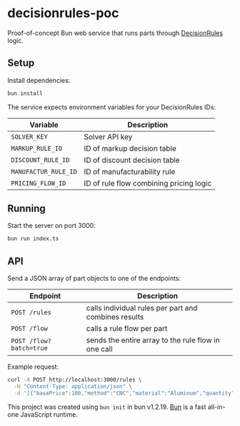 # decisionrules-poc

Proof-of-concept Bun web service that runs parts through [DecisionRules](https://decisionrules.io) logic.

## Setup

Install dependencies:

```bash
bun install
```

The service expects environment variables for your DecisionRules IDs:

| Variable | Description |
| --- | --- |
| `SOLVER_KEY` | Solver API key |
| `MARKUP_RULE_ID` | ID of markup decision table |
| `DISCOUNT_RULE_ID` | ID of discount decision table |
| `MANUFACTUR_RULE_ID` | ID of manufacturability rule |
| `PRICING_FLOW_ID` | ID of rule flow combining pricing logic |

## Running

Start the server on port 3000:

```bash
bun run index.ts
```

## API

Send a JSON array of part objects to one of the endpoints:

| Endpoint | Description |
| --- | --- |
| `POST /rules` | calls individual rules per part and combines results |
| `POST /flow` | calls a rule flow per part |
| `POST /flow?batch=true` | sends the entire array to the rule flow in one call |

Example request:

```bash
curl -X POST http://localhost:3000/rules \
  -H "Content-Type: application/json" \
  -d '[{"basePrice":100,"method":"CNC","material":"Aluminum","quantity":50,"customerTier":"Gold"}]'
```

This project was created using `bun init` in bun v1.2.19. [Bun](https://bun.com) is a fast all-in-one JavaScript runtime.
